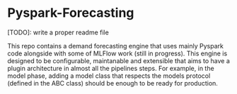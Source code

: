 # Pyspark-Forecasting

[TODO]: write a proper readme file

This repo contains a demand forecasting engine that uses mainly Pyspark code alongside with some of MLFlow work (still in progress).
This engine is designed to be configurable, maintanable and extensible that aims to have a plugin architecture in almost all the pipelines steps. For example, in the model phase, adding a model class that respects the models protocol (defined in the ABC class) should be enough to be ready for production.
